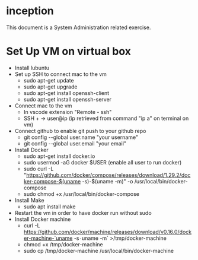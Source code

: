 # inception
This document is a System Administration related exercise.
# Set Up VM on virtual box
- Install lubuntu
- Set up SSH to connect mac to the vm
  - sudo apt-get update
  - sudo apt-get upgrade
  - sudo apt-get install openssh-client
  - sudo apt-get install openssh-server
- Connect mac to the vm
  - In vscode extension "Remote - ssh" 
  - SSH + -> user@ip  (ip retrieved from command "ip a" on terminal on vm)
- Connect github to enable git push to your github repo
	- git config --global user.name "your username"                            
	- git config --global user.email "your email"
- Install Docker
	- sudo apt-get install docker.io
	- sudo usermod -aG docker $USER (enable all user to run docker)
	- sudo curl -L "https://github.com/docker/compose/releases/download/1.29.2/docker-compose-$(uname -s)-$(uname -m)" -o /usr/local/bin/docker-compose
	- sudo chmod +x /usr/local/bin/docker-compose
- Install Make
	- sudo apt install make
- Restart the vm in order to have docker run without sudo
- Install Docker machine
	- curl -L https://github.com/docker/machine/releases/download/v0.16.0/docker-machine-`uname -s`-`uname -m` >/tmp/docker-machine
	- chmod +x /tmp/docker-machine
	- sudo cp /tmp/docker-machine /usr/local/bin/docker-machine

